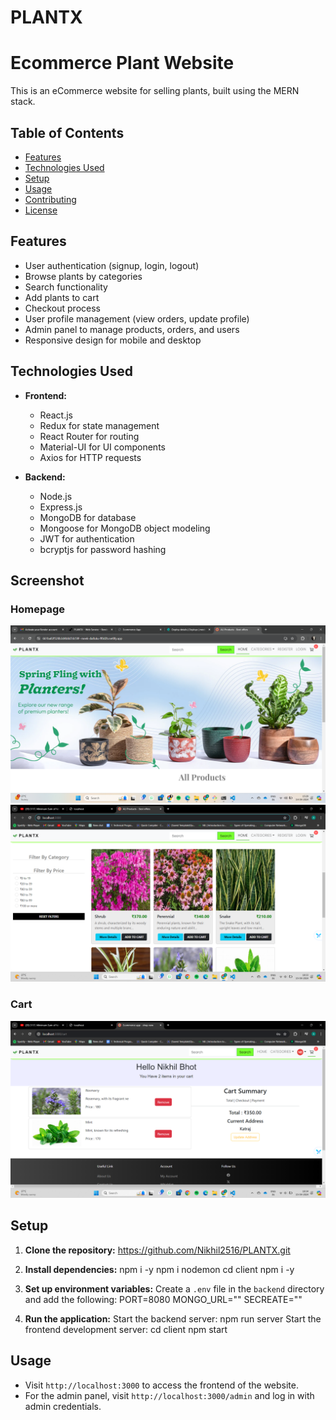 # PLANTX
# Ecommerce Plant Website

This is an eCommerce website for selling plants, built using the MERN stack.

## Table of Contents
- [Features](#features)
- [Technologies Used](#technologies-used)
- [Setup](#setup)
- [Usage](#usage)
- [Contributing](#contributing)
- [License](#license)

## Features

- User authentication (signup, login, logout)
- Browse plants by categories
- Search functionality
- Add plants to cart
- Checkout process
- User profile management (view orders, update profile)
- Admin panel to manage products, orders, and users
- Responsive design for mobile and desktop

## Technologies Used

- **Frontend:**
  - React.js
  - Redux for state management
  - React Router for routing
  - Material-UI for UI components
  - Axios for HTTP requests

- **Backend:**
  - Node.js
  - Express.js
  - MongoDB for database
  - Mongoose for MongoDB object modeling
  - JWT for authentication
  - bcryptjs for password hashing

## Screenshot
### Homepage
![Homepage](screenshot/Screenshot(129).png)
![Homepage](screenshot/Screenshot(131).png)

### Cart
![Cart](screenshot/Screenshot(135).png)

## Setup

1. **Clone the repository:**
   https://github.com/Nikhil2516/PLANTX.git
2. **Install dependencies:**
     npm i -y
     npm i nodemon
     cd client
     npm i -y
4. **Set up environment variables:**
  Create a `.env` file in the `backend` directory and add the following:
  PORT=8080
  MONGO_URL=""
  SECREATE=""

5. **Run the application:**
Start the backend server:
  npm run server
Start the frontend development server:
  cd client
  npm start


## Usage

- Visit `http://localhost:3000` to access the frontend of the website.
- For the admin panel, visit `http://localhost:3000/admin` and log in with admin credentials.
